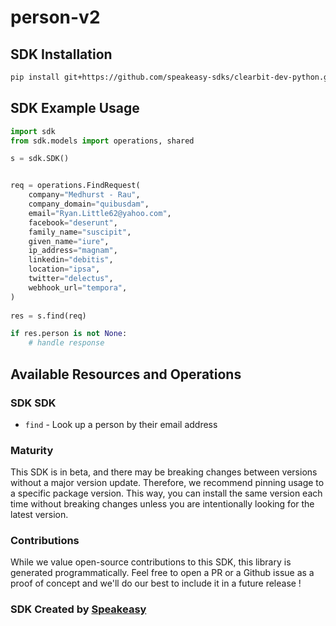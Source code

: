 # person-v2

<!-- Start SDK Installation -->
## SDK Installation

```bash
pip install git+https://github.com/speakeasy-sdks/clearbit-dev-python.git
```
<!-- End SDK Installation -->

## SDK Example Usage
<!-- Start SDK Example Usage -->
```python
import sdk
from sdk.models import operations, shared

s = sdk.SDK()


req = operations.FindRequest(
    company="Medhurst - Rau",
    company_domain="quibusdam",
    email="Ryan.Little62@yahoo.com",
    facebook="deserunt",
    family_name="suscipit",
    given_name="iure",
    ip_address="magnam",
    linkedin="debitis",
    location="ipsa",
    twitter="delectus",
    webhook_url="tempora",
)
    
res = s.find(req)

if res.person is not None:
    # handle response
```
<!-- End SDK Example Usage -->

<!-- Start SDK Available Operations -->
## Available Resources and Operations

### SDK SDK

* `find` - Look up a person by their email address
<!-- End SDK Available Operations -->

### Maturity

This SDK is in beta, and there may be breaking changes between versions without a major version update. Therefore, we recommend pinning usage
to a specific package version. This way, you can install the same version each time without breaking changes unless you are intentionally
looking for the latest version.

### Contributions

While we value open-source contributions to this SDK, this library is generated programmatically.
Feel free to open a PR or a Github issue as a proof of concept and we'll do our best to include it in a future release !

### SDK Created by [Speakeasy](https://docs.speakeasyapi.dev/docs/using-speakeasy/client-sdks)
